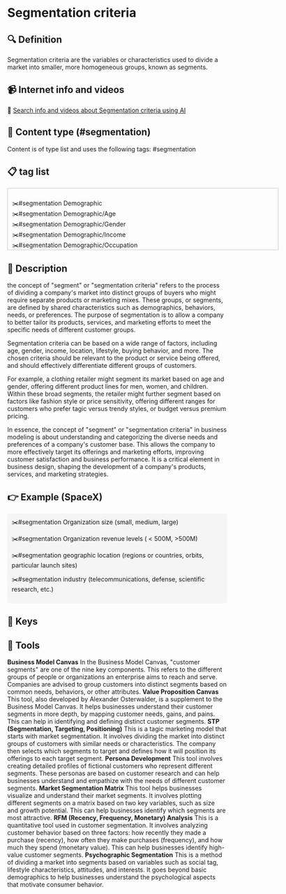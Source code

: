 
# Segmentation criteria


## 🔍 Definition
Segmentation criteria are the variables or characteristics used to divide a market into smaller, more homogeneous groups, known as segments.


## 📹 Internet info and videos
🤖 [Search info and videos about Segmentation criteria using AI](https://www.perplexity.ai/search?q=videos+about+Segmentation+criteria:+the+process+of+dividing+a+market+into+distinct+groups+of+customers+with+similar+needs+or+characteristics.
)

## 📰 Content type (#segmentation)
Content is of type list and uses the following tags: #segmentation



## 📋 tag list

<div style='max-height: 120px; overflow-y: auto; border: 1px solid #ccc; padding: 10px; width: 600px;'>
  <ul style='list-style-type: none; padding-left: 0;'>


<li>✂️#segmentation  Demographic</li>
<li>✂️#segmentation  Demographic/Age</li>
<li>✂️#segmentation  Demographic/Gender</li>
<li>✂️#segmentation  Demographic/Income</li>
<li>✂️#segmentation  Demographic/Occupation</li>
<li>✂️#segmentation  Demographic/Education Level</li>
<li>✂️#segmentation  Demographic/Marital Status</li>
<li>✂️#segmentation  Demographic/Family Size</li>
<li>✂️#segmentation  Demographic/Generation</li>
<li>✂️#segmentation  Geographic</li>
<li>✂️#segmentation  Geographic/Country</li>
<li>✂️#segmentation  Geographic/Region</li>
<li>✂️#segmentation  Geographic/City</li>
<li>✂️#segmentation  Geographic/Urban or Rural Area</li>
<li>✂️#segmentation  Geographic/Climate</li>
<li>✂️#segmentation  Geographic/Language</li>
<li>✂️#segmentation  Psychographic</li>
<li>✂️#segmentation  Psychographic/Lifestyle</li>
<li>✂️#segmentation  Psychographic/Personality Traits</li>
<li>✂️#segmentation  Psychographic/Values and Beliefs</li>
<li>✂️#segmentation  Psychographic/Interests and Hobbies</li>
<li>✂️#segmentation  Psychographic/Opinions and Attitudes</li>
<li>✂️#segmentation  Behavioral</li>
<li>✂️#segmentation  Behavioral/Purchase History</li>
<li>✂️#segmentation  Behavioral/Frequency of Purchases</li>
<li>✂️#segmentation  Behavioral/Loyalty Level</li>
<li>✂️#segmentation  Behavioral/Buying Stage</li>
<li>✂️#segmentation  Behavioral/Product Usage Rate</li>
<li>✂️#segmentation  Behavioral/Brand Interactions</li>
<li>✂️#segmentation  Behavioral/Online Behavior</li>
<li>✂️#segmentation  Behavioral/Social Media Usage</li>
<li>✂️#segmentation  Behavioral/Email Engagement</li>
<li>✂️#segmentation  Behavioral/App Usage</li>
<li>✂️#segmentation  Behavioral/Participation in Loyalty Programs</li>
<li>✂️#segmentation  Technographic</li>
<li>✂️#segmentation  Technographic/Devices Used</li>
<li>✂️#segmentation  Technographic/Operating Systems</li>
<li>✂️#segmentation  Technographic/Internet Connection Type</li>
<li>✂️#segmentation  Technographic/Software or Tool Preferences</li>
<li>✂️#segmentation  Firmographic</li>
<li>✂️#segmentation  Firmographic/Company Size</li>
<li>✂️#segmentation  Firmographic/Industry or Vertical</li>
<li>✂️#segmentation  Firmographic/Revenue</li>
<li>✂️#segmentation  Firmographic/Geographic Location</li>
<li>✂️#segmentation  Firmographic/Years in Business</li>
<li>✂️#segmentation  Firmographic/Customer Acquisition Method</li>
<li>✂️#segmentation  Firmographic/Technology Adoption</li>
<li>✂️#segmentation  Firmographic/Budget Availability</li>
<li>✂️#segmentation  Firmographic/Organizational Structure</li>
<li>✂️#segmentation  Firmographic/Pain Points or Challenges</li>
<li>✂️#segmentation  Purchase Behavior</li>
<li>✂️#segmentation  Purchase Behavior/Price Sensitivity</li>
<li>✂️#segmentation  Purchase Behavior/Purchase Frequency</li>
<li>✂️#segmentation  Purchase Behavior/Purchase Channel Preference</li>
<li>✂️#segmentation  Purchase Behavior/Brand Loyalty</li>
<li>✂️#segmentation  Purchase Behavior/Purchase Decision-Making Process</li>
<li>✂️#segmentation  Attitudinal</li>
<li>✂️#segmentation  Attitudinal/Brand Preferences</li>
<li>✂️#segmentation  Attitudinal/Perceived Value</li>
<li>✂️#segmentation  Attitudinal/Customer Satisfaction</li>
<li>✂️#segmentation  Attitudinal/Brand Advocacy</li>
<li>✂️#segmentation  Attitudinal/Perception of Competitors</li>
<li>✂️#segmentation  Lifecycle</li>
<li>✂️#segmentation  Lifecycle/New Customers</li>
<li>✂️#segmentation  Lifecycle/Repeat Customers</li>
<li>✂️#segmentation  Lifecycle/Lapsed Customers</li>
<li>✂️#segmentation  Lifecycle/Prospects</li>
<li>✂️#segmentation  Lifecycle/Advocates</li>
<li>✂️#segmentation  Usage Patterns</li>
<li>✂️#segmentation  Usage Patterns/Frequency of Use</li>
<li>✂️#segmentation  Usage Patterns/Usage Intensity</li>
<li>✂️#segmentation  Usage Patterns/Feature Adoption</li>
<li>✂️#segmentation  Segment-Specific</li>
<li>✂️#segmentation  Segment-Specific/Enterprise vs. Small Business</li>
<li>✂️#segmentation  Segment-Specific/B2B vs. B2C</li>
<li>✂️#segmentation  Segment-Specific/Influencers vs. End Users</li>
<li>✂️#segmentation  Motivational</li>
<li>✂️#segmentation  Motivational/Goals and Aspirations</li>
<li>✂️#segmentation  Motivational/Needs and Desires</li>
<li>✂️#segmentation  Motivational/Problem Awareness</li>
<li>✂️#segmentation  Social</li>
<li>✂️#segmentation  Social/Online Communities</li>
<li>✂️#segmentation  Social/Social Media Behavior</li>
<li>✂️#segmentation  Social/Influence and Opinion Leaders</li>
<li>✂️#segmentation  Channel Preference</li>
<li>✂️#segmentation  Channel Preference/Online vs. Offline</li>
<li>✂️#segmentation  Channel Preference/Mobile vs. Desktop</li>
<li>✂️#segmentation  Channel Preference/In-Person vs. Remote</li>
<li>✂️#segmentation  Lifecycle Stage</li>
<li>✂️#segmentation  Lifecycle Stage/Awareness Stage</li>
<li>✂️#segmentation  Lifecycle Stage/Consideration Stage</li>
<li>✂️#segmentation  Lifecycle Stage/Decision Stage</li>
<li>✂️#segmentation  **Price Sensitivity</li>
<li>✂️#segmentation  Price Sensitivity/High Price vs. Low Price</li>
<li>✂️#segmentation  Price Sensitivity/Luxury vs. Budget</li>
<li>✂️#segmentation  Price Sensitivity/Discount or Deal Seekers</li>
<li>✂️#segmentation  Purchase Influencers</li>
<li>✂️#segmentation  Purchase Influencers/Individual Decision-Maker</li>
<li>✂️#segmentation  Purchase Influencers/Group Decision-Makers</li>
<li>✂️#segmentation  Purchase Influencers/Influencers or Recommendations</li>
<li>✂️#segmentation  Risk Profile</li>
<li>✂️#segmentation  Risk Profile/Risk-Takers</li>
<li>✂️#segmentation  Risk Profile/Risk-Averse</li>
<li>✂️#segmentation  Purchase Triggers</li>
<li>✂️#segmentation  Purchase Triggers/Need-Based</li>
<li>✂️#segmentation  Purchase Triggers/Emotion-Based</li>
<li>✂️#segmentation  Purchase Triggers/Impulse Buyers</li>
<li>✂️#segmentation  Customer Journey</li>
<li>✂️#segmentation  Customer Journey/First-Time Buyers</li>
<li>✂️#segmentation  Customer Journey/Repeat Buyers</li>
<li>✂️#segmentation  Customer Journey/Abandoned Cart</li>
<li>✂️#segmentation  Customer Service Preferences</li>
<li>✂️#segmentation  Customer Service Preferences/Self-Service</li>
<li>✂️#segmentation  Customer Service Preferences/Phone Support</li>
<li>✂️#segmentation  Customer Service Preferences/Chat or Messaging Support</li>
<li>✂️#segmentation  Product Category Preferences</li>
<li>✂️#segmentation  Product Category Preferences/High-End vs. Affordable</li>
<li>✂️#segmentation  Product Category Preferences/Specific Industry or Niche</li>
<li>✂️#segmentation  Product Category Preferences/Complementary Products</li>
<li>✂️#segmentation  Innovation Adoption</li>
<li>✂️#segmentation  Innovation Adoption/Early Adopters</li>
<li>✂️#segmentation  Innovation Adoption/Late Majority</li>
<li>✂️#segmentation  Brand Engagement</li>
<li>✂️#segmentation  Brand Engagement/Socially Responsible Consumers</li>

  </ul>
</div>

## 📖 Description
the concept of "segment" or "segmentation criteria" refers to the process of dividing a company's market into distinct groups of buyers who might require separate products or marketing mixes. These groups, or segments, are defined by shared characteristics such as demographics, behaviors, needs, or preferences. The purpose of segmentation is to allow a company to better tailor its products, services, and marketing efforts to meet the specific needs of different customer groups.

Segmentation criteria can be based on a wide range of factors, including age, gender, income, location, lifestyle, buying behavior, and more. The chosen criteria should be relevant to the product or service being offered, and should effectively differentiate different groups of customers.

For example, a clothing retailer might segment its market based on age and gender, offering different product lines for men, women, and children. Within these broad segments, the retailer might further segment based on factors like fashion style or price sensitivity, offering different ranges for customers who prefer tagic versus trendy styles, or budget versus premium pricing.

In essence, the concept of "segment" or "segmentation criteria" in business modeling is about understanding and categorizing the diverse needs and preferences of a company's customer base. This allows the company to more effectively target its offerings and marketing efforts, improving customer satisfaction and business performance. It is a critical element in business design, shaping the development of a company's products, services, and marketing strategies.

## 👉 Example (SpaceX)

<div style="background-color: #f5f5f5; padding: 10px;">✂️#segmentation Organization size (small, medium, large)

✂️#segmentation Organization revenue levels ( < 500M, >500M)

✂️#segmentation geographic location (regions or countries, orbits, particular launch sites)

✂️#segmentation industry (telecommunications, defense, scientific research, etc.)

</div>

## 🔑 Keys



## 🧰 Tools
**Business Model Canvas**
In the Business Model Canvas, "customer segments" are one of the nine key components. This refers to the different groups of people or organizations an enterprise aims to reach and serve. Companies are advised to group customers into distinct segments based on common needs, behaviors, or other attributes.
**Value Proposition Canvas**
This tool, also developed by Alexander Osterwalder, is a supplement to the Business Model Canvas. It helps businesses understand their customer segments in more depth, by mapping customer needs, gains, and pains. This can help in identifying and defining distinct customer segments.
**STP (Segmentation, Targeting, Positioning)**
This is a tagic marketing model that starts with market segmentation. It involves dividing the market into distinct groups of customers with similar needs or characteristics. The company then selects which segments to target and defines how it will position its offerings to each target segment.
**Persona Development**
This tool involves creating detailed profiles of fictional customers who represent different segments. These personas are based on customer research and can help businesses understand and empathize with the needs of different customer segments.
**Market Segmentation Matrix**
This tool helps businesses visualize and understand their market segments. It involves plotting different segments on a matrix based on two key variables, such as size and growth potential. This can help businesses identify which segments are most attractive.
**RFM (Recency, Frequency, Monetary) Analysis**
This is a quantitative tool used in customer segmentation. It involves analyzing customer behavior based on three factors: how recently they made a purchase (recency), how often they make purchases (frequency), and how much they spend (monetary value). This can help businesses identify high-value customer segments.
**Psychographic Segmentation**
This is a method of dividing a market into segments based on variables such as social tag, lifestyle characteristics, attitudes, and interests. It goes beyond basic demographics to help businesses understand the psychological aspects that motivate consumer behavior.
